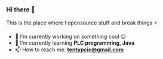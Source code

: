 ### Hi there 👋

This is the place where I opensource stuff and break things ⚡

- 🔭 I’m currently working on something cool :wink:
- 🌱 I’m currently learning **PLC programming, Java**
- 📫 How to reach me: **tentypcic@gmail.com**
